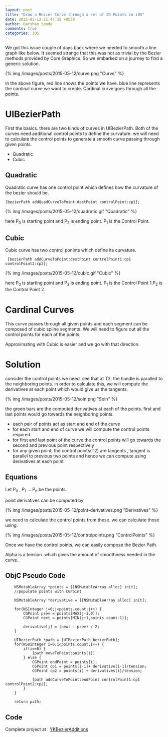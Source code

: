```yaml
---
layout: post
title: "Draw a Bezier Curve through a set of 2D Points in iOS"
date: 2015-05-12 21:47:19 +0530
author: Darshan Sonde
comments: true
categories: iOS
---
```


We got this issue couple of days back where we needed to smooth a line graph like below. It seemed strange that this was not as trivial by the Bezier methods provided by Core Graphics. So we embarked on a journey to find a generic solution.


{% img /images/posts/2015-05-12/curve.png "Curve" %}

In the above figure, red line shows the points we have. blue line represents the cardinal curve we want to create. Cardinal curve goes through all the points.

# UIBezierPath

First the basics. there are two kinds of curves in UIBezierPath. Both of the curves need additional control points to define the curvature. we will need to calculate the control points to generate a smooth curve passing through given points.

- Quadratic
- Cubic

## Quadratic

Quadratic curve has one control point which defines how the curvature of the bezier should be. 

    [bezierPath addQuadCurveToPoint:destPoint controlPoint:cp1];

{% img /images/posts/2015-05-12/quadratic.gif "Quadratic" %}

here P<sub>0</sub> is starting point and P<sub>2</sub> is ending point. P<sub>1</sub> is the Control Point.

## Cubic

Cubic curve has two control ponints which define its curvature. 

     [bezierPath addCurveToPoint:destPoint controlPoint1:cp1 controlPoint2:cp2];

{% img /images/posts/2015-05-12/cubic.gif "Cubic" %}

here P<sub>0</sub> is starting point and P<sub>3</sub> is ending point. P<sub>1</sub> is the Control Point 1.P<sub>2</sub> is the Control Point 2. 

# Cardinal Curves

This curve passes through all given points and each segment can be composed of cubic spline segments. We will need to figure out all the control points for each of the points.

Approximating with Cubic is easier and we go with that direction.



# Solution

consider the control points we need. see that at T2, the handle is paralled to the neighboring points. in order to calculate this, we will compute the derivatives at each point which would give us the tangents.

{% img /images/posts/2015-05-12/soln.png "Soln" %}

the green bars are the computed derivatives at each of the points. first and last points would go towards the neighboring points.

- each pair of points act as start and end of the curve
- for each start and end of curve we will compute the control points required
- for first and last point of the curve the control points will go towards the second and previous point respectively
- for any given point, the control points(T2) are tangents , tangent is parallel to previous two points and hence we can compute using derivatives at each point


## Equations

Let P<sub>0</sub> , P<sub>1</sub> ... P<sub>n</sub> be the points.

point derivatives can be computed by

{% img /images/posts/2015-05-12/point-derivatives.png "Derivatives" %}

we need to calculate the control points from these. we can calculate those using.

{% img /images/posts/2015-05-12/controlpoints.png "ControlPoints" %}

Once we have the control points, we can easily compose the Bezier Path.

Alpha is a tension. which gives the amount of smoothness needed in the curve.

## ObjC Pseudo Code


```objc
    NSMutableArray *points = [[NSMutableArray alloc] init];
    //populate points with CGPoint

    NSMutableArray *derivative = [[NSMutableArray alloc] init];

    for(NSInteger j=0;j<points.count;j++) {
        CGPoint prev = points[MAX(j-1,0)];
        CGPoint next = points[MIN(j+1,points.count-1)];

        derivative[j] = (next - prev) / 2;
    }

    UIBezierPath *path = [UIBezierPath bezierPath];
    for(NSUInteger i=0;i<points.count;i++) {
        if(i==0) {
            [path moveToPoint:points[i]]
        } else {
            CGPoint endPoint = points[i];
            CGPoint cp1 = points[i-1]+ derivative[i-1]/tension;
            CGPoint cp2 = points[i] + derivatives[i]/tension;

            [path addCurveToPoint:endPoint controlPoint1:cp1 controlPoint2:cp2];
        }
    }

    return path;
```

## Code

Complete project at : [YKBezierAdditions]

[Bezier Spline Curve]:http://www.ibiblio.org/e-notes/Splines/Bezier.htm
[YKBezierAdditions]:https://github.com/ymedialabs/ykbezieradditions.git



